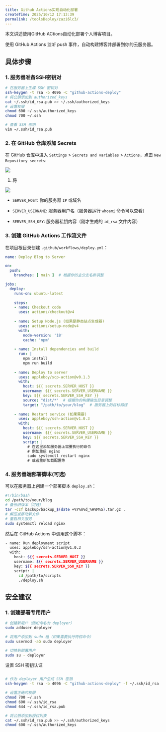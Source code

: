 ```yaml
---
title: Github Actions实现自动化部署
createTime: 2025/10/12 17:13:39
permalink: /toolsDeploy/zazi6lc3/
---
```


本文讲述使用GitHub ACtions自动化部署个人博客项目。

使用 GitHub Actions 监听 push 事件，自动构建博客并部署到你的云服务器。

## 具体步骤

### 1. 服务器准备SSH密钥对

```bash
# 在服务器上生成 SSH 密钥对
ssh-keygen -t rsa -b 4096 -C "github-actions-deploy"
# 将公钥添加到 authorized_keys
cat ~/.ssh/id_rsa.pub >> ~/.ssh/authorized_keys
# 设置权限
chmod 600 ~/.ssh/authorized_keys
chmod 700 ~/.ssh

# 查看 SSH 密钥
vim ~/.ssh/id_rsa.pub
```

### 2. 在 GitHub 仓库添加 Secrets

在 GitHub 仓库中进入 `Settings` > `Secrets and variables` > `Actions`，点击 `New Repository secrets`:

![](https://raw.githubusercontent.com/AliceSpring123/img/main/Snipaste_2025-10-13_09-28-18.png)

1. 将


![](https://raw.githubusercontent.com/AliceSpring123/img/main/Snipaste_2025-10-13_09-31-44.png)

- `SERVER_HOST`: 你的服务器 `IP` 或域名

- `SERVER_USERNAME`: 服务器用户名（服务器运行 `whoami` 命令可以查看）

- `SERVER_SSH_KEY`: 服务器私钥内容（刚才生成的 `id_rsa` 文件内容）

### 3. 创建 GitHub Actions 工作流文件

在项目根目录创建 `.github/workflows/deploy.yml`：


```yaml
name: Deploy Blog to Server

on:
  push:
    branches: [ main ]  # 根据你的主分支名称调整

jobs:
  deploy:
    runs-on: ubuntu-latest
    
    steps:
    - name: Checkout code
      uses: actions/checkout@v4
      
    - name: Setup Node.js (如果是静态站点生成器)
      uses: actions/setup-node@v4
      with:
        node-version: '18'
        cache: 'npm'
        
    - name: Install dependencies and build
      run: |
        npm install
        npm run build
        
    - name: Deploy to server
      uses: appleboy/scp-action@v0.1.3
      with:
        host: ${{ secrets.SERVER_HOST }}
        username: ${{ secrets.SERVER_USERNAME }}
        key: ${{ secrets.SERVER_SSH_KEY }}
        source: "dist/*"  # 根据你的构建输出目录调整
        target: "/path/to/your/blog"  # 服务器上的目标路径
        
    - name: Restart service (如果需要)
      uses: appleboy/ssh-action@v1.0.3
      with:
        host: ${{ secrets.SERVER_HOST }}
        username: ${{ secrets.SERVER_USERNAME }}
        key: ${{ secrets.SERVER_SSH_KEY }}
        script: |
          # 在这里添加服务器上需要执行的命令
          # 例如重启 nginx
          sudo systemctl restart nginx
          # 或者重新加载配置等
```

### 4. 服务器端部署脚本(可选)

可以在服务器上创建一个部署脚本 `deploy.sh`：

```bash
#!/bin/bash
cd /path/to/your/blog
# 备份旧版本（可选）
tar -czf backup/backup_$(date +%Y%m%d_%H%M%S).tar.gz .
# 解压或移动新文件
# 重启相关服务
sudo systemctl reload nginx
```

然后在 GitHub Actions 中调用这个脚本：

```bash
- name: Run deployment script
  uses: appleboy/ssh-action@v1.0.3
  with:
    host: ${{ secrets.SERVER_HOST }}
    username: ${{ secrets.SERVER_USERNAME }}
    key: ${{ secrets.SERVER_SSH_KEY }}
    script: |
      cd /path/to/scripts
      ./deploy.sh
```

## 安全建议

### 1. 创建部署专用用户

```bash
# 创建新用户（例如命名为 deployer）
sudo adduser deployer

# 将用户添加到 sudo 组（如果需要执行特权命令）
sudo usermod -aG sudo deployer

# 切换到部署用户
sudo su - deployer
```

设置 SSH 密钥认证

```bash

# 作为 deployer 用户生成 SSH 密钥
ssh-keygen -t rsa -b 4096 -C "github-actions-deploy" -f ~/.ssh/id_rsa

# 设置正确的权限
chmod 700 ~/.ssh
chmod 600 ~/.ssh/id_rsa
chmod 644 ~/.ssh/id_rsa.pub

# 将公钥添加到授权列表
cat ~/.ssh/id_rsa.pub >> ~/.ssh/authorized_keys
chmod 600 ~/.ssh/authorized_keys

```
